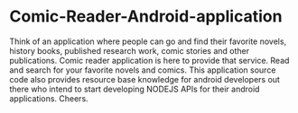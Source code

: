 # Comic-Reader-Android-application
Think of an application where people can go and find their favorite novels, history books, published research work, comic stories and other publications. Comic reader application is here to provide that service. Read and search for your favorite novels and comics. This application source code also provides resource base knowledge for android developers out there who intend to start developing NODEJS APIs for their android applications. Cheers.
